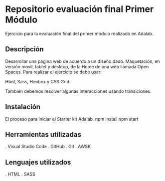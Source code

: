 # Repositorio evaluación final Primer Módulo

Ejercicio para la evaluación final del primer módulo realizado en Adalab.

## Descripción

Desarrollar una página web de acuerdo a un diseño dado.
Maquetación, en versión móvil, tablet y desktop, de la Home de una web llamada Open Spaces.
Para realizar el ejercicio se debe usar:

Html, Sass, Flexbox y CSS Grid.

También debemos resolver algunas interacciones usando transiciones.

## Instalación

El proceso para iniciar el Starter kit Adalab.
npm install
npm start

## Herramientas utilizadas

. Visual Studio Code
. GitHub
. Git
. AWSK

## Lenguajes utilizados

. HTML
. SASS 
